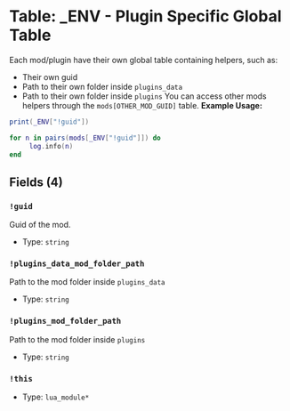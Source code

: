 # Table: _ENV - Plugin Specific Global Table

Each mod/plugin have their own global table containing helpers, such as:
- Their own guid
- Path to their own folder inside `plugins_data`
- Path to their own folder inside `plugins`
You can access other mods helpers through the `mods[OTHER_MOD_GUID]` table.
**Example Usage:**
```lua
print(_ENV["!guid"])

for n in pairs(mods[_ENV["!guid"]]) do
     log.info(n)
end
```

## Fields (4)

### `!guid`

Guid of the mod.

- Type: `string`

### `!plugins_data_mod_folder_path`

Path to the mod folder inside `plugins_data`

- Type: `string`

### `!plugins_mod_folder_path`

Path to the mod folder inside `plugins`

- Type: `string`

### `!this`

- Type: `lua_module*`

